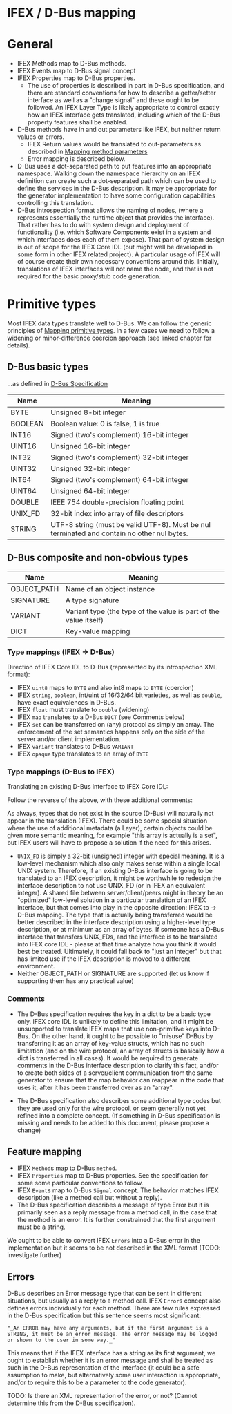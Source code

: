 # IFEX / D-Bus mapping

# General

- IFEX Methods map to D-Bus methods.
- IFEX Events map to D-Bus signal concept
- IFEX Properties map to D-Bus properties.
    - The use of properties is described in part in D-Bus specification, and there are standard conventions for how to describe a getter/setter interface as well as a "change signal" and these ought to be followed.  An IFEX Layer Type is likely appropriate to control exactly how an IFEX interface gets translated, including which of the D-Bus property features shall be enabled.
- D-Bus methods have in and out parameters like IFEX, but neither return values or errors.
    - IFEX Return values would be translated to out-parameters as described in [Mapping method parameters](TBDLINK)
    - Error mapping is described below.
- D-Bus uses a dot-separated path to put features into an appropriate namespace.  Walking down the namespace hierarchy on an IFEX definition can create such a dot-separated path which can be used to define the services in the D-Bus description.  It may be appropriate for the generator implementation to have some configuration capabilities controlling this translation.
- D-Bus introspection format allows the naming of nodes, (where a <node> represents essentially the runtime object that provides the interface).  That rather has to do with system design and deployment of functionality (i.e. which Software Components exist in a system and which interfaces does each of them expose).  That part of system design is out of scope for the IFEX Core IDL (but might well be developed in some form in other IFEX related project).  A particular usage of IFEX will of course create their own necessary conventions around this. Initially, translations of IFEX interfaces will not name the node, and that is not required for the basic proxy/stub code generation.

# Primitive types

Most IFEX data types translate well to D-Bus.  We can follow the generic principles of [Mapping primitive types](TBDLINK).
In a few cases we need to follow a widening or minor-difference coercion approach (see linked chapter for details).

## D-Bus basic types

...as defined in [D-Bus Specification](https://dbus.freedesktop.org/doc/dbus-specification.html#basic-types)

|Name|Meaning|
|----|-------|
|BYTE             |Unsigned 8-bit integer|
|BOOLEAN          |Boolean value: 0 is false, 1 is true|
|INT16            |Signed (two's complement) 16-bit integer|
|UINT16           |Unsigned 16-bit integer|
|INT32            |Signed (two's complement) 32-bit integer|
|UINT32           |Unsigned 32-bit integer|
|INT64            |Signed (two's complement) 64-bit integer|
|UINT64           |Unsigned 64-bit integer|
|DOUBLE           |IEEE 754 double-precision floating point|
|UNIX_FD          |32-bit index into array of file descriptors|
|STRING           |UTF-8 string (must be valid UTF-8). Must be nul terminated and contain no other nul bytes.|

## D-Bus composite and non-obvious types

|Name|Meaning|
|----|-------|
|OBJECT_PATH      |Name of an object instance|
|SIGNATURE        |A type signature|
|VARIANT          |Variant type (the type of the value is part of the value itself)|
|DICT             |Key-value mapping|

### Type mappings (IFEX -> D-Bus)

Direction of IFEX Core IDL to D-Bus (represented by its introspection XML format):

- IFEX `uint8` maps to `BYTE` and also int8 maps to `BYTE` (coercion)
- IFEX `string`, `boolean`, int/uint of 16/32/64 bit varieties, as well as `double`, have exact equivalences in D-Bus.
- IFEX `float` must translate to `double` (widening)
- IFEX `map` translates to a D-Bus `DICT` (see Comments below)
- IFEX `set` can be transferred on (any) protocol as simply an array.  The enforcement of the set semantics happens only on the side of the server and/or client implementation.
- IFEX `variant` translates to D-Bus `VARIANT`
- IFEX `opaque` type translates to an array of `BYTE`

### Type mappings (D-Bus to IFEX)

Translating an existing D-Bus interface to IFEX Core IDL:

Follow the reverse of the above, with these additional comments:

As always, types that do not exist in the source (D-Bus) will naturally not appear in the translation (IFEX).  There could be some special situation where the use of additional metadata (a Layer), certain objects could be given more semantic meaning, for example "this array is actually is a set", but IFEX users will have to propose a solution if the need for this arises.

- `UNIX_FD` is simply a 32-bit (unsigned) integer with special meaning. It is a low-level mechanism which also only makes sense within a single local UNIX system.  Therefore, if an existing D-Bus interface is going to be translated to an IFEX description, it might be worthwhile to redesign the interface description to not use UNIX_FD (or in IFEX an equivalent integer).  A shared file between server/client/peers might in theory be an "optimized" low-level solution in a particular translation of an IFEX interface, but that comes into play in the opposite direction: IFEX to -> D-Bus mapping.  The type that is actually being transferred would be better described in the interface description using a higher-level type description, or at minimum as an array of bytes.  If someone has a D-Bus interface that transfers UNIX_FDs, and the interface is to be translated into IFEX core IDL - please at that time analyze how you think it would best be treated.  Ultimately, it could fall back to "just an integer" but that has limited use if the IFEX description is moved to a different environment.
- Neither OBJECT_PATH or SIGNATURE are supported (let us know if supporting them has any practical value)

### Comments

- The D-Bus specification requires the key in a dict to be a basic type only.  IFEX core IDL is unlikely to define this limitation, and it might be unsupported to translate IFEX maps that use non-primitive keys into D-Bus.  On the other hand, it ought to be possible to "misuse" D-Bus by transferring it as an array of key-value structs, which has no such limitation (and on the wire protocol, an array of structs is basically how a dict is transferred in all cases).  It would be required to generate comments in the D-Bus interface description to clarify this fact, and/or to create both sides of a server/client communication from the same generator to ensure that the map behavior can reappear in the code that uses it, after it has been transferred over as an "array".

- The D-Bus specification also describes some additional type codes but they are used only for the wire protocol, or seem generally not yet refined into a complete concept. (If something in D-Bus specification is missing and needs to be added to this document, please propose a change)

## Feature mapping

- IFEX `Method`s map to D-Bus `method`.
- IFEX `Properties` map to D-Bus properties.  See the specification for some some particular conventions to follow.
- IFEX `Event`s map to D-Bus `Signal` concept. The behavior matches IFEX description (like a method call but without a reply).
- The D-Bus specification describes a message of type Error but it is primarily seen as a reply message from a method call, in the case that the method is an error.  It is further constrained that the first argument must be a string.  

We ought to be able to convert IFEX `Errors` into a D-Bus error in the implementation but it seems to be not described in the XML format
(TODO: investigate further)

## Errors

D-Bus describes an Error message type that can be sent in different situations, but usually as a reply to a method call.
IFEX `Error`s concept also defines errors individually for each method.  There are few rules expressed in the D-Bus specification but this sentence seems most significant:

    "_An ERROR may have any arguments, but if the first argument is a STRING, it must be an error message. The error message may be logged or shown to the user in some way._"

This means that if the IFEX interface has a string as its first argument, we ought to establish whether it is an error message and shall be treated as such in the D-Bus representation of the interface (it could be a safe assumption to make, but alternatively some user interaction is appropriate, and/or to require this to be a parameter to the code generator).

TODO: Is there an XML representation of the error, or not?  (Cannot determine this from the D-Bus specification).


